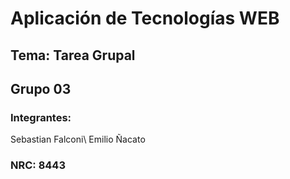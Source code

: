 # Aplicación de Tecnologías WEB
## Tema: Tarea Grupal
## Grupo 03
### Integrantes:
Sebastian Falconi\\
Emilio Ñacato
### NRC: 8443
